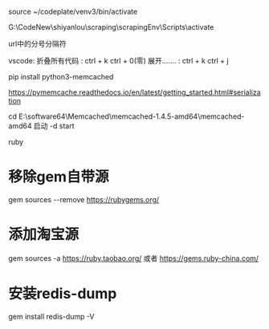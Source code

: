 source ~/codeplate/venv3/bin/activate

G:\CodeNew\shiyanlou\scraping\scrapingEnv\Scripts\activate

url中的分号分隔符

vscode: 折叠所有代码 : ctrl + k  ctrl + 0(零)
        展开....... : ctrl + k ctrl + j

pip install python3-memcached

https://pymemcache.readthedocs.io/en/latest/getting_started.html#serialization

cd E:\software64\Memcached\memcached-1.4.5-amd64\memcached-amd64
启动 -d start


ruby
# 移除gem自带源
gem sources --remove https://rubygems.org/ 
# 添加淘宝源
gem sources -a https://ruby.taobao.org/ 或者 https://gems.ruby-china.com/
# 安装redis-dump
gem install redis-dump -V